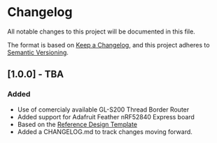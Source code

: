 <!-- Copyright (c) 2023 Golioth, Inc. -->
<!-- SPDX-License-Identifier: Apache-2.0 -->

# Changelog

All notable changes to this project will be documented in this file.

The format is based on [Keep a Changelog](https://keepachangelog.com/en/1.1.0/),
and this project adheres to [Semantic Versioning](https://semver.org/spec/v2.0.0.html).

## [1.0.0] - TBA

### Added
- Use of comercialy available GL-S200 Thread Border Router
- Added support for Adafruit Feather nRF52840 Express board
- Based on the [Reference Design Template](https://github.com/golioth/reference-design-template)
- Added a CHANGELOG.md to track changes moving forward.
